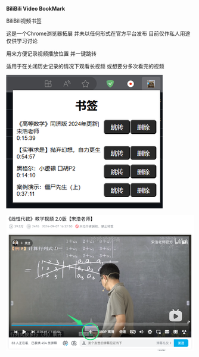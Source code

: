**BiliBili Video BookMark**

BiliBili视频书签

这是一个Chrome浏览器拓展 并未以任何形式在官方平台发布 目前仅作私人用途 仅供学习讨论

用来方便记录视频播放位置 并一键跳转 

适用于在关闭历史记录的情况下观看长视频 或想要分多次看完的视频

![关注永雏塔菲喵！](./readmeimg/AAA.png)

![关注永雏塔菲谢谢喵！](./readmeimg/bbb.png)